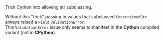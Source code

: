Trick Cython into allowing str subclassing.

Without this "trick" passing in values that subclassed `ConstrainedStr` always raised a `Field` `ValidationError`.  
This `ValidationError` issue only seems to manifest in the **Cython** compiled variant (not in **CPython**).